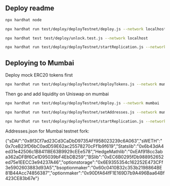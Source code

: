 ## Deploy readme

```sh
npx hardhat node
```

```sh
npx hardhat run test/deploy/deployTestnet/deploy.js --network localhost
```

```sh
npx hardhat test test/deploy/unlock.test.js --network localhost
```

```sh
npx hardhat run test/deploy/deployTestnet/startReplication.js --network localhost
```



## Deploying to Mumbai

Deploy mock ERC20 tokens first

```sh
npx hardhat run test/deploy/deployTestnet/deployTokens.js --network mumbai
```

Then go and add liquidity on Uniswap on mumbai

```sh
npx hardhat run test/deploy/deployTestnet/deploy.js --network mumbai
```

```sh
npx hardhat run test/deploy/deployTestnet/setAddresses.js --network mumbai
```


```sh
npx hardhat run test/deploy/deployTestnet/startReplication.js --network localhost
```



Addresses.json for Mumbai testnet fork: 

{"sDAI":"0x8f3Cf7ad23Cd3CaDbD9735AFf958023239c6A063","sWETH":"0x7ceB23fD6bC0adD59E62ac25578270cFf1b9f619","Statslib":"0x6b43dA4ed31e42506c1B84118E63B9929cEEe578","HedgeMathlib":"0xEAf918cc3aba362aDFBf6Ce1D95039bF4EbDB259","BSlib":"0xEC6B0295fDb988952652ed75e1EECC3e94237A46","optionstorage":"0x6E9355354c162252E473CFf3e5902603883d93A5","bsoptionmaker":"0x60c0410B32c353b2198864BE81B44Acc74856387","optionmaker":"0x90DfA64fF1E169D7b9A496Baa64Bf423CE83b67e"}
